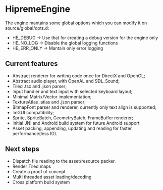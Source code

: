 # HipremeEngine

The engine mantains some global options which you can modify it on source/global/opts.d:
- HE_DEBUG    -> Use that for creating a debug version for the engine only
- HE_NO_LOG   -> Disable the global logging functions
- HE_ERR_ONLY -> Mantain only error logging




## Current features

- Abstract renderer for writing code once for DirectX and OpenGL;
- Abstract audio player, with OpenAL and SDL_Sound;
- Tiled .tsx and .json parser;
- Input handler and text input with selected keyboard layout;
- Minimal Matrix/Vector implementation;
- TextureAtlas .atlas and .json parser;
- BitmapFont parser and renderer, currently only text align is supported;
- ImGUI compatibility;
- Sprite, SpriteBatch, GeometryBatch, FrameBuffer renderer;
- Initial JNI and Android build system for future Android support
- Asset packing, appending, updating and reading for faster performance(less IO).


## Next steps

- Dispatch file reading to the asset/resource packer.
- Render Tiled maps
- Create a proof of concept
- Multi threaded asset loading/decoding
- Cross platform build system